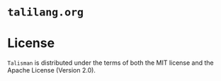 # `talilang.org`

# License
`Talisman` is distributed under the terms of both the MIT license and the Apache License (Version 2.0).

